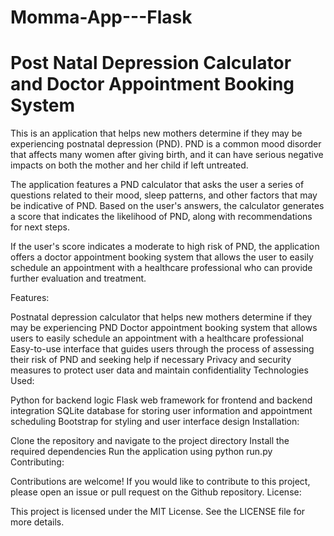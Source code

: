 # Momma-App---Flask
<h1>Post Natal Depression Calculator and Doctor Appointment Booking System</h1>
This is an application that helps new mothers determine if they may be experiencing postnatal depression (PND). PND is a common mood disorder that affects many women after giving birth, and it can have serious negative impacts on both the mother and her child if left untreated.

The application features a PND calculator that asks the user a series of questions related to their mood, sleep patterns, and other factors that may be indicative of PND. Based on the user's answers, the calculator generates a score that indicates the likelihood of PND, along with recommendations for next steps.

If the user's score indicates a moderate to high risk of PND, the application offers a doctor appointment booking system that allows the user to easily schedule an appointment with a healthcare professional who can provide further evaluation and treatment.

Features:

Postnatal depression calculator that helps new mothers determine if they may be experiencing PND
Doctor appointment booking system that allows users to easily schedule an appointment with a healthcare professional
Easy-to-use interface that guides users through the process of assessing their risk of PND and seeking help if necessary
Privacy and security measures to protect user data and maintain confidentiality
Technologies Used:

Python for backend logic
Flask web framework for frontend and backend integration
SQLite database for storing user information and appointment scheduling
Bootstrap for styling and user interface design
Installation:

Clone the repository and navigate to the project directory
Install the required dependencies
Run the application using python run.py
Contributing:

Contributions are welcome! If you would like to contribute to this project, please open an issue or pull request on the Github repository.
License:

This project is licensed under the MIT License. See the LICENSE file for more details.
